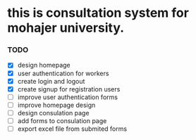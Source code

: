 # this is consultation system for mohajer university.

### TODO
- [X] design homepage
- [X] user authentication for workers
- [X] create login and logout
- [X] create signup for registration users
- [ ] improve user authentication forms
- [ ] improve homepage design
- [ ] design consulation page
- [ ] add forms to consulation page
- [ ] export excel file from submited forms
